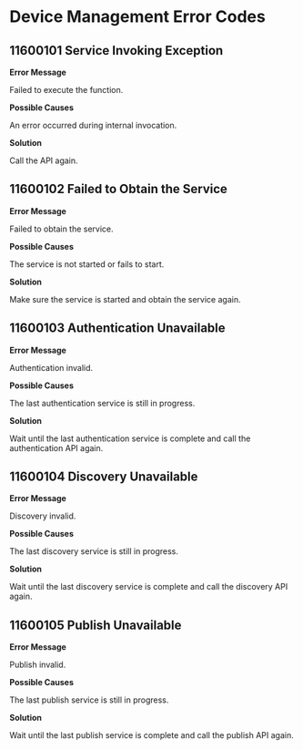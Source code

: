 # Device Management Error Codes

## 11600101 Service Invoking Exception

**Error Message**

Failed to execute the function.

**Possible Causes**

An error occurred during internal invocation.

**Solution**

Call the API again.

## 11600102 Failed to Obtain the Service

**Error Message**

Failed to obtain the service.

**Possible Causes**

The service is not started or fails to start.

**Solution**

Make sure the service is started and obtain the service again.

## 11600103 Authentication Unavailable

**Error Message**

Authentication invalid.

**Possible Causes**

The last authentication service is still in progress.

**Solution**

Wait until the last authentication service is complete and call the authentication API again.

## 11600104 Discovery Unavailable

**Error Message**

Discovery invalid.

**Possible Causes**

The last discovery service is still in progress.

**Solution**

Wait until the last discovery service is complete and call the discovery API again.

## 11600105 Publish Unavailable

**Error Message**

Publish invalid.

**Possible Causes**

The last publish service is still in progress.

**Solution**

Wait until the last publish service is complete and call the publish API again.
